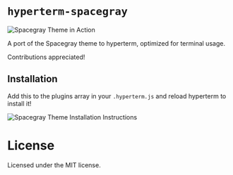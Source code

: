 # `hyperterm-spacegray`

![Spacegray Theme in Action](https://cloud.githubusercontent.com/assets/7525670/16979989/4ddde96e-4e64-11e6-8383-fd48a942ae53.png)

A port of the Spacegray theme to hyperterm, optimized for terminal usage.

Contributions appreciated!

## Installation

Add this to the plugins array in your `.hyperterm.js` and reload hyperterm to install it!

![Spacegray Theme Installation Instructions](https://cloud.githubusercontent.com/assets/7525670/16980506/95a69974-4e66-11e6-8eaa-162f01062273.gif)

# License

Licensed under the MIT license.
